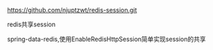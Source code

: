 https://github.com/njuptzwt/redis-session.git



redis共享session

spring-data-redis,使用EnableRedisHttpSession简单实现session的共享